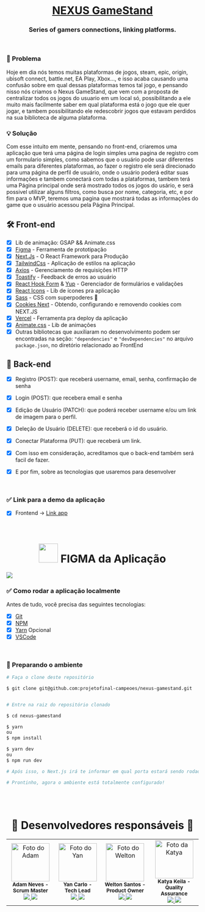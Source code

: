 <h1 align="center">
    <a href="https://linktr.ee/nexusgamestand" target="_blank">NEXUS GameStand</a>
</h1>

<h3 align="center">Series of gamers connections, linking platforms.</h3>

<br/>

### 🤔 Problema
Hoje em dia nós temos muitas plataformas de jogos, steam, epic, origin, ubisoft connect, battle.net, EA Play, Xbox..., e isso acaba causando uma confusão sobre em qual dessas plataformas temos tal jogo, e pensando nisso nós criamos o Nexus GameStand, que vem com a proposta de centralizar todos os jogos do usuario em um local só, possibilitando a ele muito mais facilmente saber em qual plataforma está o jogo que ele quer jogar, e tambem possibilitando ele redescobrir jogos que estavam perdidos na sua biblioteca de alguma plataforma.

### 💡 Solução
Com esse intuito em mente, pensando no front-end, criaremos uma aplicação que terá uma página de login simples uma pagina de registro com um formulario simples, como sabemos que o usuário pode usar diferentes emails para diferentes plataformas, ao fazer o registro ele será direcionado para uma página de perfil de usuário, onde o usuário poderá editar suas informações e tambem conectará com todas a plataformas, tambem terá uma Página principal onde será mostrado todos os jogos do usário, e será possivel utilizar alguns filtros, como busca por nome, categoria, etc, e por fim para o MVP, teremos uma pagina que mostrará todas as informações do game que o usuário acessou pela Página Principal.


## 🛠 Front-end
- [x] Lib de animação: GSAP && Animate.css
- [x] [Figma](https://www.figma.com/) - Ferramenta de prototipação
- [x] [Next.Js](https://vitejs.dev/) - O React Framework para Produção
- [x] [TailwindCss](https://tailwindcss.com/) - Aplicação de estilos na aplicação
- [x] [Axios](https://axios-http.com/ptbr/docs/intro) - Gerenciamento de requisições HTTP
- [x] [Toastify](https://fkhadra.github.io/react-toastify/introduction) - Feedback de erros ao usuário
- [x] [React Hook Form](https://reactrouter.com/) & [Yup](https://www.npmjs.com/package/yup) - Gerenciador de formulários e validações
- [x] [React Icons](https://react-icons.github.io/react-icons/) - Lib de ícones pra aplicação
- [x] [Sass](https://sass-lang.com/) - CSS com superpoderes 👀
- [x] [Cookies Next](https://openbase.com/js/cookies-next) - Obtendo, configurando e removendo cookies com NEXT.JS
- [x] [Vercel](https://vercel.com/) - Ferramenta pra deploy da aplicação
- [x] [Animate.css](https://animate.style/) - Lib de animações
- [x] Outras bibliotecas que auxiliaram no desenvolvimento podem ser encontradas na seção: `"dependencies"` e `"devDependencies"` no arquivo `package.json`, no diretório relacionado ao FrontEnd

## 🔨 Back-end
- [x] Registro (POST): que receberá username, email, senha, confirmação de senha
- [x] Login (POST): que recebera email e senha
- [x] Edição de Usuário (PATCH): que poderá receber username e/ou um link de imagem para o perfil.
- [x] Deleção de Usuário (DELETE): que receberá o id do usuário.
- [x] Conectar Plataforma (PUT): que receberá um link.
- [x] Com isso em consideração, acreditamos que o back-end também será facil de fazer.
- [x] E por fim, sobre as tecnologias que usaremos para desenvolver


<br/>

### ✅ Link para a demo da aplicação

- [x] Frontend -> <a href="https://nexus-gamestand.vercel.app/">Link app</a>

<br/>

<h1 align="center"> <img src="https://cdn-icons-png.flaticon.com/512/2701/2701763.png" width="50px" /> FIGMA da Aplicação</h1>

<img src="https://i.imgur.com/tibGiaf.png" /> 

<br/>

### ✅ Como rodar a aplicação localmente

Antes de tudo, você precisa das seguintes tecnologias:

- [x] [Git](https://git-scm.com)
- [x] [NPM](https://www.npmjs.com/)
- [x] [Yarn](https://classic.yarnpkg.com/lang/en/docs/install/#windows-stable) Opcional
- [x] [VSCode](https://code.visualstudio.com/)

<br/>

### 🎲 Preparando o ambiente

```bash
# Faça o clone deste repositório

$ git clone git@github.com:projetofinal-campeoes/nexus-gamestand.git


# Entre na raiz do repositório clonado

$ cd nexus-gamestand

$ yarn
ou
$ npm install

$ yarn dev
ou 
$ npm run dev

# Após isso, o Next.js irá te informar em qual porta estará sendo rodada sua aplicação. Basta segurar a tecla CTRL e clicar no link do localhost!!

# Prontinho, agora o ambiente está totalmente configurado!
```

<br/>

<br/>

<h1 align="center">👥 Desenvolvedores responsáveis 👥</h1> 

<table align="center">
  <tr>
    <td align="center">
        <img src="https://avatars.githubusercontent.com/u/93692439?v=4" width="100px;" alt="Foto do Adam"/><br>        
        <sub>
          <b>Adam Neves - Scrum Master</b> <br/>
            <a href="https://github.com/adamsnows" target="_blank"><img src="https://img.shields.io/badge/GitHub-100000?style=for-the-badge&logo=github&logoColor=white" target="_blank"/>
            <a href="https://www.linkedin.com/in/adam-neves/" target="_blank"><img src="https://img.shields.io/badge/-LinkedIn-%230077B5?style=for-the-badge&logo=linkedin&logoColor=white" target="_blank"/>
        </sub>
    </td>
    <td align="center">
        <img src="https://avatars.githubusercontent.com/u/40778394?v=4" width="100px;" alt="Foto do Yan"/><br>        
        <sub>
            <b>Yan Carlo - Tech Lead</b> <br/>
            <a href="https://github.com/yancarlodev" target="_blank"><img src="https://img.shields.io/badge/GitHub-100000?style=for-the-badge&logo=github&logoColor=white" target="_blank"/>
                <a href="https://www.linkedin.com/in/yancarlodev/" target="_blank"><img src="https://img.shields.io/badge/-LinkedIn-%230077B5?style=for-the-badge&logo=linkedin&logoColor=white" target="_blank"/>
        </sub>
    </td>
    <td align="center">
        <img src="https://avatars.githubusercontent.com/u/88001200?v=4" width="100px;" alt="Foto do Welton"/><br>        
        <sub>
          <b>Welton Santos - Product Owner</b> <br/>
            <a href="https://github.com/WeltonSantosFr" target="_blank"><img src="https://img.shields.io/badge/GitHub-100000?style=for-the-badge&logo=github&logoColor=white" target="_blank"/>
                <a href="https://www.linkedin.com/in/welton-santos-7a2b7b214/" target="_blank"><img src="https://img.shields.io/badge/-LinkedIn-%230077B5?style=for-the-badge&logo=linkedin&logoColor=white" target="_blank"/>
        </sub>
    </td>
      <td align="center">
        <img src="https://i.imgur.com/yVKFKmI.png" width="100px;" alt="Foto da Katya"/><br>          
        <sub>
          <b>Katya Keila - Quality Assurance</b>  <br/>
            <a href="https://github.com/katyakeila" target="_blank"><img src="https://img.shields.io/badge/GitHub-100000?style=for-the-badge&logo=github&logoColor=white" target="_blank"/>
                <a href="https://www.linkedin.com/in/katya-oliveira/" target="_blank"><img src="https://img.shields.io/badge/-LinkedIn-%230077B5?style=for-the-badge&logo=linkedin&logoColor=white" target="_blank"/>
        </sub>
    </td>
    
  </tr>
</table>
